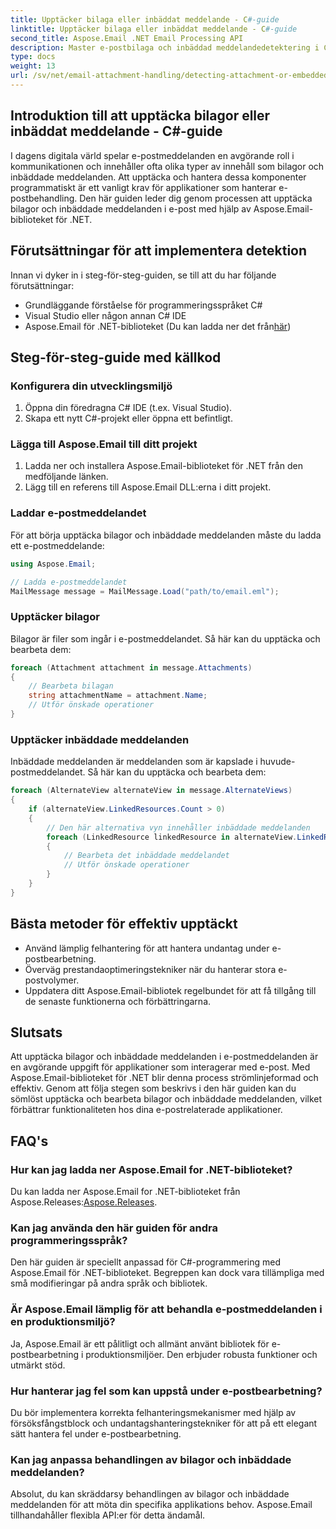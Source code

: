 ```yaml
---
title: Upptäcker bilaga eller inbäddat meddelande - C#-guide
linktitle: Upptäcker bilaga eller inbäddat meddelande - C#-guide
second_title: Aspose.Email .NET Email Processing API
description: Master e-postbilaga och inbäddad meddelandedetektering i C# med Aspose.Email för .NET. Lyft din e-posthantering med vår omfattande guide.
type: docs
weight: 13
url: /sv/net/email-attachment-handling/detecting-attachment-or-embedded-message-csharp-guide/
---
```


## Introduktion till att upptäcka bilagor eller inbäddat meddelande - C#-guide

I dagens digitala värld spelar e-postmeddelanden en avgörande roll i kommunikationen och innehåller ofta olika typer av innehåll som bilagor och inbäddade meddelanden. Att upptäcka och hantera dessa komponenter programmatiskt är ett vanligt krav för applikationer som hanterar e-postbehandling. Den här guiden leder dig genom processen att upptäcka bilagor och inbäddade meddelanden i e-post med hjälp av Aspose.Email-biblioteket för .NET.

## Förutsättningar för att implementera detektion

Innan vi dyker in i steg-för-steg-guiden, se till att du har följande förutsättningar:

- Grundläggande förståelse för programmeringsspråket C#
- Visual Studio eller någon annan C# IDE
-  Aspose.Email för .NET-biblioteket (Du kan ladda ner det från[här](https://products.aspose.com/email/net))

## Steg-för-steg-guide med källkod

### Konfigurera din utvecklingsmiljö

1. Öppna din föredragna C# IDE (t.ex. Visual Studio).
2. Skapa ett nytt C#-projekt eller öppna ett befintligt.

### Lägga till Aspose.Email till ditt projekt

1. Ladda ner och installera Aspose.Email-biblioteket för .NET från den medföljande länken.
2. Lägg till en referens till Aspose.Email DLL:erna i ditt projekt.

### Laddar e-postmeddelandet

För att börja upptäcka bilagor och inbäddade meddelanden måste du ladda ett e-postmeddelande:

```csharp
using Aspose.Email;

// Ladda e-postmeddelandet
MailMessage message = MailMessage.Load("path/to/email.eml");
```

### Upptäcker bilagor

Bilagor är filer som ingår i e-postmeddelandet. Så här kan du upptäcka och bearbeta dem:

```csharp
foreach (Attachment attachment in message.Attachments)
{
    // Bearbeta bilagan
    string attachmentName = attachment.Name;
    // Utför önskade operationer
}
```

### Upptäcker inbäddade meddelanden

Inbäddade meddelanden är meddelanden som är kapslade i huvude-postmeddelandet. Så här kan du upptäcka och bearbeta dem:

```csharp
foreach (AlternateView alternateView in message.AlternateViews)
{
    if (alternateView.LinkedResources.Count > 0)
    {
        // Den här alternativa vyn innehåller inbäddade meddelanden
        foreach (LinkedResource linkedResource in alternateView.LinkedResources)
        {
            // Bearbeta det inbäddade meddelandet
            // Utför önskade operationer
        }
    }
}
```

## Bästa metoder för effektiv upptäckt

- Använd lämplig felhantering för att hantera undantag under e-postbearbetning.
- Överväg prestandaoptimeringstekniker när du hanterar stora e-postvolymer.
- Uppdatera ditt Aspose.Email-bibliotek regelbundet för att få tillgång till de senaste funktionerna och förbättringarna.

## Slutsats

Att upptäcka bilagor och inbäddade meddelanden i e-postmeddelanden är en avgörande uppgift för applikationer som interagerar med e-post. Med Aspose.Email-biblioteket för .NET blir denna process strömlinjeformad och effektiv. Genom att följa stegen som beskrivs i den här guiden kan du sömlöst upptäcka och bearbeta bilagor och inbäddade meddelanden, vilket förbättrar funktionaliteten hos dina e-postrelaterade applikationer.

## FAQ's

### Hur kan jag ladda ner Aspose.Email for .NET-biblioteket?

 Du kan ladda ner Aspose.Email for .NET-biblioteket från Aspose.Releases:[Aspose.Releases](https://releases.aspose.com/email/net/).

### Kan jag använda den här guiden för andra programmeringsspråk?

Den här guiden är speciellt anpassad för C#-programmering med Aspose.Email för .NET-biblioteket. Begreppen kan dock vara tillämpliga med små modifieringar på andra språk och bibliotek.

### Är Aspose.Email lämplig för att behandla e-postmeddelanden i en produktionsmiljö?

Ja, Aspose.Email är ett pålitligt och allmänt använt bibliotek för e-postbearbetning i produktionsmiljöer. Den erbjuder robusta funktioner och utmärkt stöd.

### Hur hanterar jag fel som kan uppstå under e-postbearbetning?

Du bör implementera korrekta felhanteringsmekanismer med hjälp av försöksfångstblock och undantagshanteringstekniker för att på ett elegant sätt hantera fel under e-postbearbetning.

### Kan jag anpassa behandlingen av bilagor och inbäddade meddelanden?

Absolut, du kan skräddarsy behandlingen av bilagor och inbäddade meddelanden för att möta din specifika applikations behov. Aspose.Email tillhandahåller flexibla API:er för detta ändamål.
